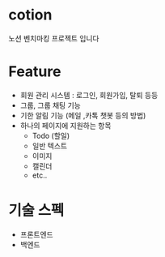 # cotion
노션 벤치마킹 프로젝트 입니다

# Feature
* 회원 관리 시스템 : 로그인, 회원가입, 탈퇴 등등
* 그룹, 그룹 채팅 기능
* 기한 알림 기능 (메일 ,카톡 챗봇 등의 방법)
* 하나의 페이지에 지원하는 항목
  * Todo (할일)
  * 일반 텍스트
  * 이미지
  * 캘린더
  * etc..

# 기술 스펙
* 프론트엔드
* 백엔드
